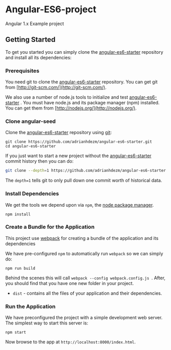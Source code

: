# Angular-ES6-project
Angular 1.x Example project 

## Getting Started

To get you started you can simply clone the [angular-es6-starter](https://github.com/adrianhdezm/angular-es6-starter) repository and install all its dependencies:

### Prerequisites

You need git to clone the [angular-es6-starter](https://github.com/adrianhdezm/angular-es6-starter)  repository. You can get git from
[http://git-scm.com/](http://git-scm.com/).

We also use a number of node.js tools to initialize and test [angular-es6-starter](https://github.com/adrianhdezm/angular-es6-starter) . You must have node.js and
its package manager (npm) installed.  You can get them from [http://nodejs.org/](http://nodejs.org/).

### Clone angular-seed

Clone the [angular-es6-starter](https://github.com/adrianhdezm/angular-es6-starter)  repository using [git](http://git-scm.com/):

```
git clone https://github.com/adrianhdezm/angular-es6-starter.git
cd angular-es6-starter
```

If you just want to start a new project without the [angular-es6-starter](https://github.com/adrianhdezm/angular-es6-starter)  commit history then you can do:

```bash
git clone --depth=1 https://github.com/adrianhdezm/angular-es6-starter.git <your-project-name>
```

The `depth=1` tells git to only pull down one commit worth of historical data.

### Install Dependencies

We get the tools we depend upon via `npm`, the [node package manager](https://www.npmjs.com).

```
npm install
```


### Create a Bundle for the Application

This project use [webpack](https://github.com/webpack/webpack) for creating a bundle of the application and its dependencies

We have pre-configured `npm` to automatically run `webpack` so we can simply do:

```
npm run build
```

Behind the scenes this will call `webpack --config webpack.config.js `.  After, you should find that you have one new folder in your project.

* `dist` - contains all the files of your application and their dependencies.

### Run the Application

We have preconfigured the project with a simple development web server.  The simplest way to start
this server is:

```
npm start
```

Now browse to the app at `http://localhost:8000/index.html`.